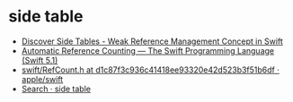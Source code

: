 # side table

- [Discover Side Tables - Weak Reference Management Concept in Swift](https://maximeremenko.com/swift-arc-weak-references)
- [Automatic Reference Counting — The Swift Programming Language (Swift 5.1)](https://docs.swift.org/swift-book/LanguageGuide/AutomaticReferenceCounting.html#ID52)
- [swift/RefCount.h at d1c87f3c936c41418ee93320e42d523b3f51b6df · apple/swift](https://github.com/apple/swift/blob/d1c87f3c936c41418ee93320e42d523b3f51b6df/stdlib/public/SwiftShims/RefCount.h#L44)
- [Search · side table](https://github.com/apple/swift/search?q=side+table&unscoped_q=side+table)


